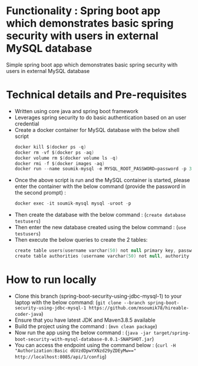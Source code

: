 # Functionality : Spring boot app which demonstrates basic spring security with users in external MySQL database
Simple spring boot app which demonstrates basic spring security with users in external MySQL database


# Technical details and Pre-requisites
- Written using core java and spring boot framework
- Leverages spring security to do basic authentication based on an user credential
- Create a docker container for MySQL database with the below shell script
  ```kotlin
  docker kill $(docker ps -q)
  docker rm -vf $(docker ps -aq)
  docker volume rm $(docker volume ls -q)
  docker rmi -f $(docker images -aq)
  docker run --name soumik-mysql -e MYSQL_ROOT_PASSWORD=password -p 3306:3306 -d mysql
  ```
- Once the above script is run and the MySQL container is started, please enter the container with the below command (provide the password in the second prompt) :
  ```kotlin
  docker exec -it soumik-mysql mysql -uroot -p
  ```
- Then create the database with the below command :
  (`create database testusers`)
- Then enter the new database created using the below command :
  (`use testusers`)
- Then execute the below queries to create the 2 tables:
  ```kotlin
  create table users(username varchar(50) not null primary key, password varchar(500) not null, enabled boolean not null);
  create table authorities (username varchar(50) not null, authority varchar(50) not null, constraint fk_authorities_users foreign key(username) references users(username));
  ```




# How to run locally
- Clone this branch (spring-boot-security-using-jdbc-mysql-1) to your laptop with the below command:
  (`git clone --branch spring-boot-security-using-jdbc-mysql-1 https://github.com/msoumik78/hireable-coder-java`)
- Ensure that you have latest JDK and Maven3.8.5 available
- Build the project using the command :
  (`mvn clean package`)
- Now run the app using the below command :
  (`java -jar target/spring-boot-security-with-mysql-database-0.0.1-SNAPSHOT.jar`)
- You can access the endpoint using the command below :
  (`curl -H "Authorization:Basic dGVzdDpwYXNzd29yZDEyMw==" http://localhost:8085/api/1/config`)


